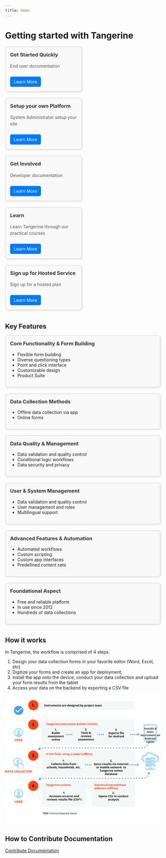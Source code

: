 ```yaml
---
title: Home
---
```

<style>
.card-container {
    display: flex;
    flex-wrap: wrap; /* Allow cards to wrap to the next line */
    gap: 10px; /* Add space between cards */
}

.card {
    border: 1px solid #ccc;
    border-radius: 8px;
    padding: 15px;
    box-shadow: 2px 2px 5px rgba(0, 0, 0, 0.1);
    background-color: #f9f9f9;
    width: calc(95% - 10px); /* Adjust width to account for the gap */
    margin-bottom: 10px; /* Space between rows */
}
.full {
    border: 1px solid #ccc;
    border-radius: 8px;
    padding: 15px;
    box-shadow: 2px 2px 5px rgba(0, 0, 0, 0.1);
    background-color: #f9f9f9;
    width: calc(100vh - 10px); /* Adjust width to account for the gap */
    margin-bottom: 10px; /* Space between rows */
}

.card h3, .full h3 {
      margin-top: 0;
      color: #333;
    }

    .card p, .full  p {
      line-height: 1.5;
      color: #555;
    }

    .card a, .full  a {
      display: inline-block;
      margin-top: 10px;
      padding: 8px 12px;
      background-color: #007bff;
      color: white;
      text-decoration: none;
      border-radius: 5px;
    }

    @media (min-width: 768px) {
    .card {
        /* Calculate width for two columns with a gap */
        width: calc(45% - 10px); /* (100% - gap) / 2 */
    }
}
</style>

# Getting started with Tangerine

<div class="card-container">
<div class="card">
    <h3>Get Started Quickly</h3>
    <p>End user documentation</p>
    <a href="./getting-started">Learn More</a>
  </div>
    <div class="card">
    <h3>Setup your own Platform</h3>
    <p>System Administrator setup your site</p>
    <a href="./system-administrator/installation">Learn More</a> 
  </div>
  <div class="card">
    <h3>Get Involved </h3>
    <p>Developer documentation</p>
    <a href="./get-involved">Learn More</a>
  </div>
  <div class="card">
    <h3>Learn</h3>
    <p>Learn Tangerine through our practical courses</p>
    <a href="https://moodle.tangerinecentral.org/course/index.php?categoryid=14">Learn More</a>
  </div>
  <div class="card">
    <h3>Sign up for Hosted Service</h3>
    <p>Sign up for a hosted plan</p>
    <a href="https://www.tangerinecentral.org/pricing">Learn More</a>
  </div>
  

  
</div>

## Key Features

<div class="card-container">
  <div class="  full">
    <h3>Core Functionality & Form Building</h3>
    <p>
        <ul><li>Flexible form building </li>
            <li>Diverse questioning types </li>
            <li>Point and click interface </li>
            <li>Customizable design</li>
            <li>Product Suite</li>
        </ul> </p>

  </div>
  <div class="  full">
    <h3>Data Collection Methods</h3>
    <p><ul><li>Offline data collection via app</li>
            <li>Online forms </li>
           </ul> </p>

  </div>
  <div class="  full">
    <h3>Data Quality & Management</h3>
   <p>
        <ul><li>Data validation and quality control  </li>
        <li>Conditional logic workflows  </li>
            <li>Data security and privacy  </li>
        </ul> </p>

  </div>
  <div class="  full">
    <h3>User & System Management</h3>
   <p>
        <ul><li>Data validation and quality control  </li>
        <li>User management and roles  </li>
            <li>Multilingual support  </li>
        </ul> </p>

  </div>
  <div class="  full">
    <h3>Advanced Features & Automation</h3>
   <p>
        <ul><li>Automated workflows  </li>
        <li>Custom scripting  </li>
            <li>Custom app interfaces  </li>
            <li>Predefined content sets  </li>
        </ul> </p>

  </div>
    <div class="  full">
    <h3>Foundational Aspect</h3>
   <p>
        <ul><li>Free and reliable platform  </li>
            <li>In use since 2012  </li>
            <li>Hundreds of data collections  </li>
        </ul> </p>

  </div>

</div>


## How it works

In Tangerine, the workflow is comprised of 4 steps:
1. Design your data collection forms in your favorite editor (Word, Excel, etc)
2. Digitize your forms and  create an app for deployment, 
3. Install the app onto the device, conduct your data collection and upload your form results from the tablet
4. Access your data on the backend by exporting a CSV file

![How it works](how-it-works.png)


## How to Contribute Documentation

[Contribute Documentation](CONTRIBUTING.md)
